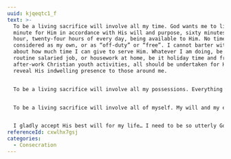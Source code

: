 ```yaml
---
uuid: kjqeqtc1_f
text: >-
  To be a living sacrifice will involve all my time. God wants me to live every
  minute for Him in accordance with His will and purpose, sixty minutes of every
  hour, twenty-four hours of every day, being available to Him. No time can be
  considered as my own, or as “off-duty” or “free”. I cannot barter with God
  about how much time I can give to serve Him. Whatever I am doing, be it a
  routine salaried job, or housework at home, be it holiday time and free, or
  after-work Christian youth activities, all should be undertaken for Him, to
  reveal His indwelling presence to those around me.


  To be a living sacrifice will involve all my possessions. Everything that I have is in trust, be it financial or material. All should be available to God for the furtherance of His Kingdom. My money is His… I must look to Him for guidance in its use, with no sense that a certain percentage is my own by right of labor. I relinquish that right to Him. He has the right to direct the spending of each penny. 


  To be a living sacrifice will involve all of myself. My will and my emotions, my health and vitality, my thinking and activities, all are to be available to God, to be employed as He chooses, to reveal Himself to others. Should He see that someone would be helped to know Him through my being ill, I accept ill health and weakness. I have no right to demand what we call good health… All rights are His — to direct my living so that He can most clearly reveal Himself through me. 


  I gladly accept His best will for my life… I need to be so utterly God’s that He can use me or hide me, as He chooses, as an arrow in His hand or in His quiver. I will ask no questions: I relinquish all rights to Him, who desires my supreme good. He knows best.
referenceId: cxwlhx7gsj
categories:
  - Consecration
---
```


